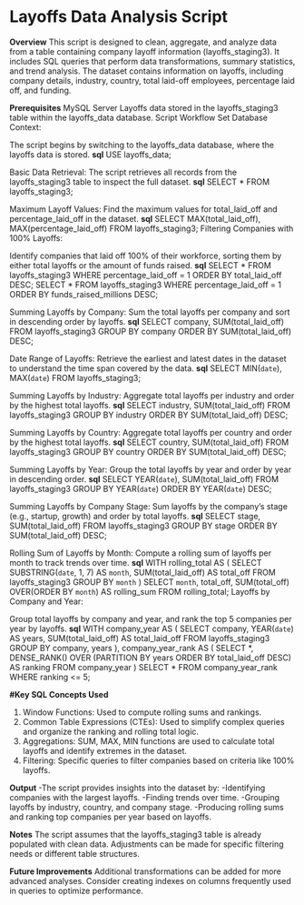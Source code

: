 
# Layoffs Data Analysis Script
**Overview**
This script is designed to clean, aggregate, and analyze data from a table containing company layoff information (layoffs_staging3). It includes SQL queries that perform data transformations, summary statistics, and trend analysis. The dataset contains information on layoffs, including company details, industry, country, total laid-off employees, percentage laid off, and funding.

**Prerequisites**
MySQL Server
Layoffs data stored in the layoffs_staging3 table within the layoffs_data database.
Script Workflow
Set Database Context:

The script begins by switching to the layoffs_data database, where the layoffs data is stored.
**sql**
USE layoffs_data;

Basic Data Retrieval:
The script retrieves all records from the layoffs_staging3 table to inspect the full dataset.
**sql**
SELECT * FROM layoffs_staging3;

Maximum Layoff Values:
Find the maximum values for total_laid_off and percentage_laid_off in the dataset.
**sql**
SELECT MAX(total_laid_off), MAX(percentage_laid_off) FROM layoffs_staging3;
Filtering Companies with 100% Layoffs:

Identify companies that laid off 100% of their workforce, sorting them by either total layoffs or the amount of funds raised.
**sql**
SELECT * FROM layoffs_staging3 WHERE percentage_laid_off = 1 ORDER BY total_laid_off DESC;
SELECT * FROM layoffs_staging3 WHERE percentage_laid_off = 1 ORDER BY funds_raised_millions DESC;

Summing Layoffs by Company:
Sum the total layoffs per company and sort in descending order by layoffs.
**sql**
SELECT company, SUM(total_laid_off) FROM layoffs_staging3 GROUP BY company ORDER BY SUM(total_laid_off) DESC;

Date Range of Layoffs:
Retrieve the earliest and latest dates in the dataset to understand the time span covered by the data.
**sql**
SELECT MIN(`date`), MAX(`date`) FROM layoffs_staging3;

Summing Layoffs by Industry:
Aggregate total layoffs per industry and order by the highest total layoffs.
**sql**
SELECT industry, SUM(total_laid_off) FROM layoffs_staging3 GROUP BY industry ORDER BY SUM(total_laid_off) DESC;

Summing Layoffs by Country:
Aggregate total layoffs per country and order by the highest total layoffs.
**sql**
SELECT country, SUM(total_laid_off) FROM layoffs_staging3 GROUP BY country ORDER BY SUM(total_laid_off) DESC;

Summing Layoffs by Year:
Group the total layoffs by year and order by year in descending order.
**sql**
SELECT YEAR(`date`), SUM(total_laid_off) FROM layoffs_staging3 GROUP BY YEAR(`date`) ORDER BY YEAR(`date`) DESC;

Summing Layoffs by Company Stage:
Sum layoffs by the company’s stage (e.g., startup, growth) and order by total layoffs.
**sql**
SELECT stage, SUM(total_laid_off) FROM layoffs_staging3 GROUP BY stage ORDER BY SUM(total_laid_off) DESC;

Rolling Sum of Layoffs by Month:
Compute a rolling sum of layoffs per month to track trends over time.
**sql**
WITH rolling_total AS (
  SELECT SUBSTRING(`date`, 1, 7) AS `month`, SUM(total_laid_off) AS total_off
  FROM layoffs_staging3
  GROUP BY `month`
)
SELECT `month`, total_off, SUM(total_off) OVER(ORDER BY `month`) AS rolling_sum FROM rolling_total;
Layoffs by Company and Year:

Group total layoffs by company and year, and rank the top 5 companies per year by layoffs.
**sql**
WITH company_year AS (
  SELECT company, YEAR(`date`) AS years, SUM(total_laid_off) AS total_laid_off
  FROM layoffs_staging3
  GROUP BY company, years
), 
company_year_rank AS (
  SELECT *, DENSE_RANK() OVER (PARTITION BY years ORDER BY total_laid_off DESC) AS ranking
  FROM company_year
)
SELECT * FROM company_year_rank WHERE ranking <= 5;

**#Key SQL Concepts Used**
1. Window Functions: Used to compute rolling sums and rankings.
2. Common Table Expressions (CTEs): Used to simplify complex queries and organize the ranking and rolling total logic.
3. Aggregations: SUM, MAX, MIN functions are used to calculate total layoffs and identify extremes in the dataset.
4. Filtering: Specific queries to filter companies based on criteria like 100% layoffs.

**Output**
-The script provides insights into the dataset by:
-Identifying companies with the largest layoffs.
-Finding trends over time.
-Grouping layoffs by industry, country, and company stage.
-Producing rolling sums and ranking top companies per year based on layoffs.

**Notes**
The script assumes that the layoffs_staging3 table is already populated with clean data.
Adjustments can be made for specific filtering needs or different table structures.

**Future Improvements**
Additional transformations can be added for more advanced analyses.
Consider creating indexes on columns frequently used in queries to optimize performance.
